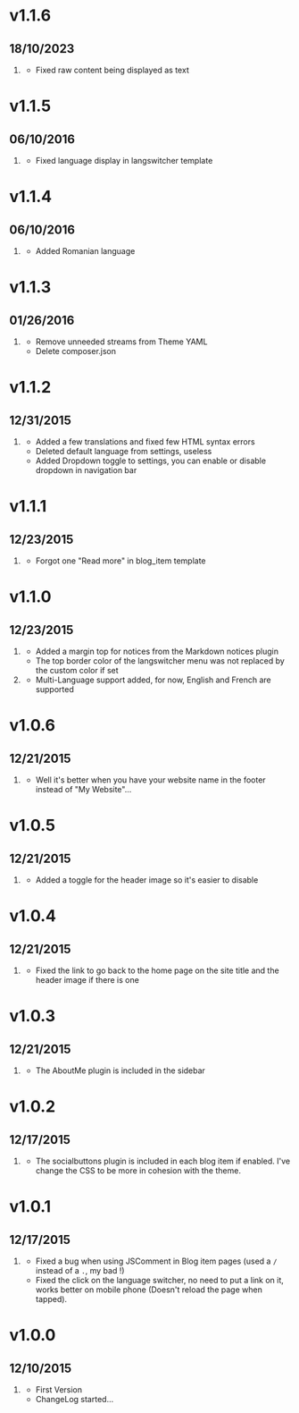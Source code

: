 # v1.1.6

## 18/10/2023

1. [](#bugfix)
   - Fixed raw content being displayed as text

# v1.1.5

## 06/10/2016

1. [](#bugfix)
   - Fixed language display in langswitcher template

# v1.1.4

## 06/10/2016

1. [](#new)
   - Added Romanian language

# v1.1.3

## 01/26/2016

1. [](#improved)
   - Remove unneeded streams from Theme YAML
   - Delete composer.json

# v1.1.2

## 12/31/2015

1. [](#improved)
   - Added a few translations and fixed few HTML syntax errors
   - Deleted default language from settings, useless
   - Added Dropdown toggle to settings, you can enable or disable dropdown in navigation bar

# v1.1.1

## 12/23/2015

1. [](#improved)
   - Forgot one "Read more" in blog_item template

# v1.1.0

## 12/23/2015

1. [](#bugfix)
   - Added a margin top for notices from the Markdown notices plugin
   - The top border color of the langswitcher menu was not replaced by the custom color if set
2. [](#new)
   - Multi-Language support added, for now, English and French are supported

# v1.0.6

## 12/21/2015

1. [](#bugfix)
   - Well it's better when you have your website name in the footer instead of "My Website"...

# v1.0.5

## 12/21/2015

1. [](#improved)
   - Added a toggle for the header image so it's easier to disable

# v1.0.4

## 12/21/2015

1. [](#bugfix)
   - Fixed the link to go back to the home page on the site title and the header image if there is one

# v1.0.3

## 12/21/2015

1. [](#new)
   - The AboutMe plugin is included in the sidebar

# v1.0.2

## 12/17/2015

1. [](#new)
   - The socialbuttons plugin is included in each blog item if enabled. I've change the CSS to be more in cohesion with the theme.

# v1.0.1

## 12/17/2015

1. [](#bugfix)
   - Fixed a bug when using JSComment in Blog item pages (used a `/` instead of a `.`, my bad !)
   - Fixed the click on the language switcher, no need to put a link on it, works better on mobile phone (Doesn't reload the page when tapped).

# v1.0.0

## 12/10/2015

1. [](#new)
   - First Version
   - ChangeLog started...
